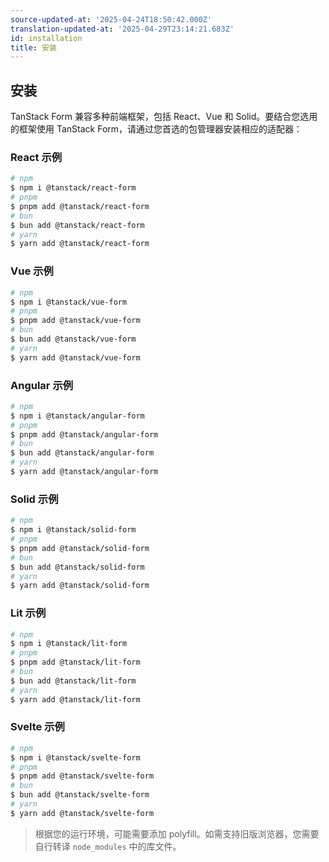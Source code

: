 ```yaml
---
source-updated-at: '2025-04-24T18:50:42.000Z'
translation-updated-at: '2025-04-29T23:14:21.683Z'
id: installation
title: 安装
---
```


## 安装

TanStack Form 兼容多种前端框架，包括 React、Vue 和 Solid。要结合您选用的框架使用 TanStack Form，请通过您首选的包管理器安装相应的适配器：

### React 示例

```bash
# npm
$ npm i @tanstack/react-form
# pnpm
$ pnpm add @tanstack/react-form
# bun
$ bun add @tanstack/react-form
# yarn
$ yarn add @tanstack/react-form
```

### Vue 示例

```bash
# npm
$ npm i @tanstack/vue-form
# pnpm
$ pnpm add @tanstack/vue-form
# bun
$ bun add @tanstack/vue-form
# yarn
$ yarn add @tanstack/vue-form
```

### Angular 示例

```bash
# npm
$ npm i @tanstack/angular-form
# pnpm
$ pnpm add @tanstack/angular-form
# bun
$ bun add @tanstack/angular-form
# yarn
$ yarn add @tanstack/angular-form
```

### Solid 示例

```bash
# npm
$ npm i @tanstack/solid-form
# pnpm
$ pnpm add @tanstack/solid-form
# bun
$ bun add @tanstack/solid-form
# yarn
$ yarn add @tanstack/solid-form
```

### Lit 示例

```bash
# npm
$ npm i @tanstack/lit-form
# pnpm
$ pnpm add @tanstack/lit-form
# bun
$ bun add @tanstack/lit-form
# yarn
$ yarn add @tanstack/lit-form
```

### Svelte 示例

```bash
# npm
$ npm i @tanstack/svelte-form
# pnpm
$ pnpm add @tanstack/svelte-form
# bun
$ bun add @tanstack/svelte-form
# yarn
$ yarn add @tanstack/svelte-form
```

> 根据您的运行环境，可能需要添加 polyfill。如需支持旧版浏览器，您需要自行转译 `node_modules` 中的库文件。
